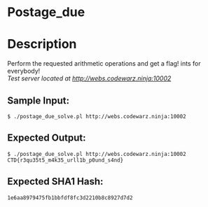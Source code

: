 # Postage_due

# Description

<p>Perform the requested arithmetic operations and get a flag! ints for everybody!<br/>
<em>Test server located at <a href="http://webs.codewarz.ninja:10002" target="_new">http://webs.codewarz.ninja:10002</a></em>
</p>

## Sample Input:

```
$ ./postage_due_solve.pl http://webs.codewarz.ninja:10002
```
## Expected Output:

```
$ ./postage_due_solve.pl http://webs.codewarz.ninja:10002
CTD{r3qu35t5_m4k35_urll1b_p0und_s4nd}
```
## Expected SHA1 Hash:

```
1e6aa8979475fb1bbfdf8fc3d2210b8c8927d7d2
```
